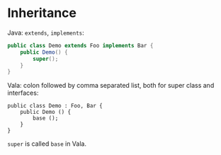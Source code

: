 # Inheritance

Java: `extends`, `implements`:

```java
public class Demo extends Foo implements Bar {
    public Demo() {
        super();
    }
}
```

Vala: colon followed by comma separated list, both for super class and
interfaces:

```vala
public class Demo : Foo, Bar {
    public Demo () {
        base ();
    }
}
```

`super` is called `base` in Vala.
